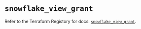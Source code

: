 # `snowflake_view_grant`

Refer to the Terraform Registory for docs: [`snowflake_view_grant`](https://www.terraform.io/docs/providers/snowflake/r/view_grant).
